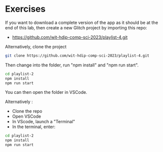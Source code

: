 # Exercises 

If you want to download a complete version of the app as it should be at the end of this lab, then create a new Glitch project by importing this repo:

- <https://github.com/wit-hdip-comp-sci-2023/playlist-4.git>

Alternatively, clone the project

~~~bash
git clone https://github.com/wit-hdip-comp-sci-2023/playlist-4.git
~~~

Then change into the folder, run "npm install" and "npm run start".

~~~bash
cd playlist-2
npm install
npm run start
~~~

You can then open the folder in VSCode. 

Alternatively :

- Clone the repo
- Open VSCode
- In VScode, launch a "Terminal"
- In the terminal, enter:

~~~bash
cd playlist-2
npm install
npm run start
~~~

